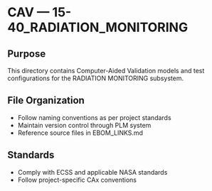 # CAV — 15-40_RADIATION_MONITORING

## Purpose

This directory contains Computer-Aided Validation models and test configurations for the RADIATION MONITORING subsystem.

## File Organization

- Follow naming conventions as per project standards
- Maintain version control through PLM system
- Reference source files in EBOM_LINKS.md

## Standards

- Comply with ECSS and applicable NASA standards
- Follow project-specific CAx conventions
